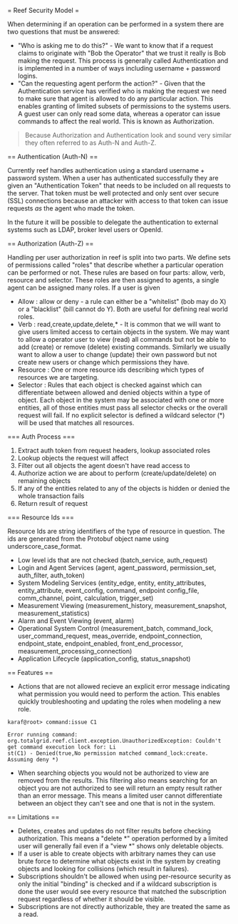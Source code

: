 
= Reef Security Model =

When determining if an operation can be performed in a system there are two questions that must be answered:

* "Who is asking me to do this?" - We want to know that if a request claims to originate with "Bob the Operator"
  that we trust it really is Bob making the request. This process is generally called Authentication and is implemented
  in a number of ways including username + password logins.
* "Can the requesting agent perform the action?" - Given that the Authentication service has verified who is making the
  request we need to make sure that agent is allowed to do any particular action. This enables granting of limited
  subsets of permissions to the systems users. A guest user can only read some data, whereas a operator can issue
  commands to affect the real world. This is known as Authorization.

> Because Authorization and Authentication look and sound very similar they often referred to as Auth-N and Auth-Z.

== Authentication (Auth-N) ==

Currently reef handles authentication using a standard username + password system. When a user has authenticated
successfully they are given an "Authentication Token" that needs to be included on all requests to the server. That
token must be well protected and only sent over secure (SSL) connections because an attacker with access to that token
can issue requests _as_ the agent who made the token.

In the future it will be possible to delegate the authentication to external systems such as LDAP, broker level users or
OpenId.

== Authorization (Auth-Z) ==

Handling per user authorization in reef is split into two parts. We define sets of permissions called "roles" that
describe whether a particular operation can be performed or not. These rules are based on four parts: allow, verb, resource
and selector. These roles are then assigned to agents, a single agent can be assigned many roles. If a user is given

* Allow : allow or deny - a rule can either be a "whitelist" (bob may do X) or a "blacklist" (bill cannot do Y). Both are
  useful for defining real world roles.
* Verb : read,create,update,delete,* - It is common that we will want to give users limited access to certain objects in
  the system. We may want to allow a operator user to view (read) all commands but not be able to add (create) or remove
  (delete) existing commands. Similarly we usually want to allow a user to change (update) their own password but not
  create new users or change which permissions they have.
* Resource : One or more resource ids describing which types of resources we are targeting.
* Selector : Rules that each object is checked against which can differentiate between allowed and denied objects within
  a type of object. Each object in the system may be associated with one or more entities, all of those entities must pass
  all selector checks or the overall request will fail. If no explicit selector is defined a wildcard selector (*) will
  be used that matches all resources.

=== Auth Process ===

1. Extract auth token from request headers, lookup associated roles
1. Lookup objects the request will affect
1. Filter out all objects the agent doesn't have read access to
1. Authorize action we are about to perform (create/update/delete) on remaining objects
  1. If any of the entities related to any of the objects is hidden or denied the whole transaction fails
1. Return result of request

=== Resource Ids ===

Resource Ids are string identifiers of the type of resource in question. The ids are generated from the Protobuf object
name using underscore_case_format.

* Low level ids that are not checked (batch_service, auth_request)
* Login and Agent Services (agent, agent_password, permission_set, auth_filter, auth_token)
* System Modeling Services (entity_edge, entity, entity_attributes, entity_attribute, event_config, command, endpoint
  config_file, comm_channel, point, calculation, trigger_set)
* Measurement Viewing (measurement_history, measurement_snapshot, measurement_statistics)
* Alarm and Event Viewing (event, alarm)
* Operational System Control (measurement_batch, command_lock, user_command_request, meas_override, endpoint_connection,
  endpoint_state, endpoint_enabled, front_end_processor, measurement_processing_connection)
* Application Lifecycle (application_config, status_snapshot)

== Features ==

* Actions that are not allowed recieve an explicit error message indicating what permission you would need to perform
  the action. This enables quickly troubleshooting and updating the roles when modeling a new role.

```
karaf@root> command:issue C1

Error running command: org.totalgrid.reef.client.exception.UnauthorizedException: Couldn't get command execution lock for: Li
st(C1) - Denied(true,No permission matched command_lock:create. Assuming deny *)
```

* When searching objects you would not be authorized to view are removed from the results. This filtering also means
  searching for an object you are not authorized to see will return an empty result rather than an error message. This
  means a limited user cannot differentiate between an object they can't see and one that is not in the system.

== Limitations ==

* Deletes, creates and updates do not filter results before checking authorization. This means a "delete *" operation
  performed by a limited user will generally fail even if a "view *" shows only deletable objects.
* If a user is able to create objects with arbitrary names they can use brute force to determine what objects exist in
  the system by creating objects and looking for collisions (which result in failures).
* Subscriptions shouldn't be allowed when using per-resource security as only the initial "binding" is checked and if a
  wildcard subscription is done the user would see every resource that matched the subscription request regardless of
  whether it should be visible.
* Subscriptions are not directly authorizable, they are treated the same as a read.










